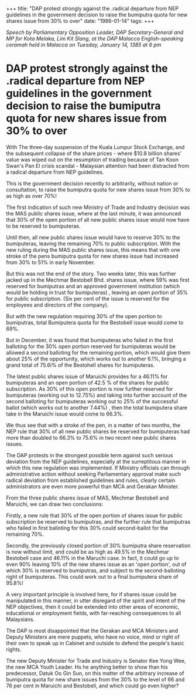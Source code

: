 +++ 
title: "DAP protest strongly against the .radical departure from NEP guidelines in the government decision to raise the bumiputra quota for new shares issue from 30% to over"
date: "1986-01-14"
tags:
+++

_Speech by Parliamentary Opposition Leader, DAP Secretary-General and MP for Kota Melaka, Lim Kit Slang, at the DAP Malacca English-speaking ceramah held in Malacca on Tuesday, January 14, 1385 at 6 pm_

# DAP protest strongly against the .radical departure from NEP guidelines in the government decision to raise the bumiputra quota for new shares issue from 30% to over

With The three-day suspension of the Kuala Lumpur Stock Exchange, and the subsequent collapse of the share prices - where $10.8 billion shares' value was wiped out on the resumption of trading because of Tan Koon Swan's Pan El crisis scandal - Malaysian attention had been distracted from a radical departure from NEP guidelines.</u>
		
This is the government decision recently to arbitrarily, without nation or consultation, to raise the bumiputra quota for new shares issue from 30% to as high as over 70%!
		
The first indication of such new Ministry of Trade and Industry decision was the MAS public shares issue, where at the last minute, it was announced that 30% of the open portion of all new public shares issue would now have to be reserved to bumiputeras.
		
Until then, all new public shares issue would have to reserve 30% to the bumiputeras, leaving the remaining 70% to public subscription. With the new ruling during the MAS public shares issue, this means that with one stroke of the pens bumiputra quota for new shares issue had increased from 30% to 51% in early November.
		
But this was not the end of the story. Two weeks later, this was further jacked up in the Mechmar Bestobell Bhd. shares issue, where 59% was first reserved for bumiputras and an approved government institution (which would be holding in trust for bumiputeras) , leaving an open portion of 35% for public subscription. (Six per cent of the issue is reserved for the employees and directors of the company). 

But with the new regulation requiring 30% of the open portion to bumiputras, total Bumiputera quota for the Bestobell issue would come to 69%.
		
But in December, it was found that bumiputeras who failed in the first balloting for the 30% open portion reserved for bumiputeras would be allowed a second balloting for the remaining portion, which would give them about 25% of the opportunity, which works out to another 6.1%, bringing a grand total of 75.6i% of the Bestohell shares for bumiputeras.
		
The latest public shares issue of Maruichi provides for a 46.11% for bumiputeras   and an open portion of 42.5 % of the shares for public subscription. As 30% of this open portion is now further reserved for bumiputeras (working out to 12.75%) and taking into further account of the second balloting for bumiputeras working out to 25% of the successful ballot (which works out to another 7.44%) , then the total bumiputera share take in the Maruichi issue would come to 66.3%.
		
We thus see that with a stroke of the pen, in a matter of two months, the NEP rule that 30% of all new public shares be reserved for bumiputeras had more than doubled to 66.3% to 75.6% in two recent new public shares issues.
		
The DAP protests in the strongest possible term against such serious deviation from the NEP guidelines, especially at the surreptitous manner in which this new regulation was implemented. If Ministry officials can through administrative action without seeking Parliamentary approval make such radical deviation from established guidelines and rules, clearly certain administrators are even more powerful than MCA and Gerakan Minister.
		
From the three public shares issue of MAS, Mechmar Bestobell and Maruichi, we can draw two conclusions:
		
Firstly, a new rule that 30% of the open portion of shares issue for public subscription be reserved to bumiputras, and the further rule that bumiputras who failed in first balloting for this 30% could second-ballot for the remaining 70%.
		
Secondly, the previously closed portion of 30% bumiputra share reservation is now without limit, and could be as high as 49.5% in the Mechmar Bestobell case and 46.11% in the Maruchi case. In fact, it could go up to even 90% leaving 10% of the new shares issue as an 'open portion', out of which 30% is reserved to bumiputras, and subject to the second-balloting right of bumiputeras. This could work out to a final bumiputera share of 95.8%!
		
A very important principle is involved here, for if shares issue could be manipulated in this manner, in utter disregard of the spirit and intent of the NEP objectives, then it could be extended into other areas of economic, educational or employment fields, with far-reaching consequences to all Malaysians.
		
The DAP is most disappointed that the Gerakan and MCA Ministers and Deputy Ministers are mere puppets, who have no voice, mind or right of their own to speak up in Cabinet and outside to defend the people's basic rights.
		
The new Deputy Minister for Trade and Industry is Senator Kee Yong Wee, the new MCA Youth Leader.  Hs he anything better to show than his predecessor, Datuk Oo Gin Sun, on this matter of the arbitrary increase of bumiputra quota for new share issues from the 30% to the level of 66 and 76 per cent in Maruichi and Bestobell, and which could go even higher?
 
